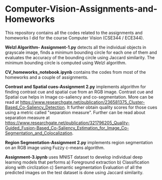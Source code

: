 # Computer-Vision-Assignments-and-Homeworks
This repository contains all the codes related to the assignments and homeworks I did for the course Computer Vision (CSE344 / ECE344). 

**Welzl Algorithm- Assignment-1.py** detects all the individual objects in grayscale image, finds a minimum bounding circle for each one of them and evaluates the accuracy of the bounding circle using Jaccard similarity. The minimum bounding circle is computed using Welzl algorithm. 

**CV_homeworks_notebook.ipynb** contains the codes from most of the homeworks and a couple of assignments. 

**Contrast and Spatial cues-Assignment 2.py** implements algorithm for finding contrast cue and spatial cue from an RGB image. Contrast cue and Spatial cue helps in Image co-saliency and co-segmentation. More can be read at https://www.researchgate.net/publication/236581375_Cluster-Based_Co-Saliency_Detection. It further obtain quality scores for those cues using a metric called "separation measure". Further can be read about separation measure at https://www.researchgate.net/publication/321796205_Quality-Guided_Fusion-Based_Co-Saliency_Estimation_for_Image_Co-Segmentation_and_Colocalization.

**Region Segmentation-Assignment 2.py** implements region segmentation on an RGB image using Fuzzy c-means algorithm. 

**Assignment-3.ipynb** uses MNIST dataset to develop individual deep learning models that performs
a) Foreground extraction
b) Classification along with circlization
c) Semantic segmentation
Evaluation of all the predicted images on the test dataset is done using Jaccard similarity. 
